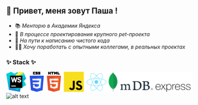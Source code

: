 ## 👋 Привет, меня зовут Паша !

 - 📚 *Менторю в Академии Яндекса*
 - 🎨 *В процессе проектирования крупного pet-проекта*
 - 🗿 *На пути к написанию чистого кода*
 - 👩‍🎓 *Хочу поработать с опытными коллегами, в реальных проектах*

### ✨ Stack ✨
![alt text](https://github.com/MrPhysix/MrPhysix/blob/main/Frame%202.png?raw=true)
![alt text](https://media3.giphy.com/media/YmXlQGtJ70b7c6bHrI/giphy.gif?cid=6c09b9520nqfodzhygiwpqlpgjpydqf33bym731uco544at9&rid=giphy.gif&ct=s)
